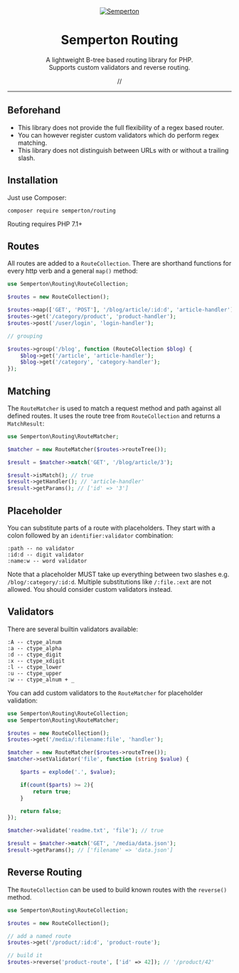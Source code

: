 <div align="center">
<a href="https://github.com/semperton">
<img src="https://avatars0.githubusercontent.com/u/76976189?s=140" alt="Semperton">
</a>
<h1>Semperton Routing</h1>
<p>A lightweight B-tree based routing library for PHP.<br>Supports custom validators and reverse routing.</p>
//
</div>

<hr>

## Beforehand

- This library does not provide the full flexibility of a regex based router.
- You can however register custom validators which do perform regex matching.
- This library does not distinguish between URLs with or without a trailing slash.

## Installation

Just use Composer:

```
composer require semperton/routing
```
Routing requires PHP 7.1+

## Routes

All routes are added to a ```RouteCollection```. There are shorthand functions for every http verb and a general ```map()``` method:
```php
use Semperton\Routing\RouteCollection;

$routes = new RouteCollection();

$routes->map(['GET', 'POST'], '/blog/article/:id:d', 'article-handler');
$routes->get('/category/product', 'product-handler');
$routes->post('/user/login', 'login-handler');

// grouping

$routes->group('/blog', function (RouteCollection $blog) {
	$blog->get('/article', 'article-handler');
	$blog->get('/category', 'category-handler');
});
```

## Matching

The ```RouteMatcher``` is used to match a request method and path against all defined routes. It uses the route tree from ```RouteCollection``` and returns a ```MatchResult```:
```php
use Semperton\Routing\RouteMatcher;

$matcher = new RouteMatcher($routes->routeTree());

$result = $matcher->match('GET', '/blog/article/3');

$result->isMatch(); // true
$result->getHandler(); // 'article-handler'
$result->getParams(); // ['id' => '3']
```

## Placeholder

You can substitute parts of a route with placeholders. They start with a colon followed by an ```identifier:validator``` combination:
```
:path -- no validator
:id:d -- digit validator
:name:w -- word validator
```

Note that a placeholder MUST take up everything between two slashes e.g. ```/blog/:category/:id:d```.
Multiple substitutions like ```/:file.:ext``` are not allowed. You should consider custom validators instead.

## Validators

There are several builtin validators available:
```
:A -- ctype_alnum
:a -- ctype_alpha
:d -- ctype_digit
:x -- ctype_xdigit
:l -- ctype_lower
:u -- ctype_upper
:w -- ctype_alnum + _
```

You can add custom validators to the ```RouteMatcher``` for placeholder validation:
```php
use Semperton\Routing\RouteCollection;
use Semperton\Routing\RouteMatcher;

$routes = new RouteCollection();
$routes->get('/media/:filename:file', 'handler');

$matcher = new RouteMatcher($routes->routeTree());
$matcher->setValidator('file', function (string $value) {

	$parts = explode('.', $value);

	if(count($parts) >= 2){
		return true;
	}

	return false;
});

$matcher->validate('readme.txt', 'file'); // true

$result = $matcher->match('GET', '/media/data.json');
$result->getParams(); // ['filename' => 'data.json']
```

## Reverse Routing

The ```RouteCollection``` can be used to build known routes with the ```reverse()``` method.
```php
use Semperton\Routing\RouteCollection;

$routes = new RouteCollection();

// add a named route
$routes->get('/product/:id:d', 'product-route');

// build it
$routes->reverse('product-route', ['id' => 42]); // '/product/42'
```